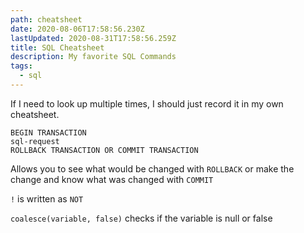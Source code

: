 ```yaml
---
path: cheatsheet
date: 2020-08-06T17:58:56.230Z
lastUpdated: 2020-08-31T17:58:56.259Z
title: SQL Cheatsheet
description: My favorite SQL Commands
tags:
  - sql
---
```


If I need to look up multiple times, I should just record it in my own cheatsheet.

```
BEGIN TRANSACTION
sql-request
ROLLBACK TRANSACTION OR COMMIT TRANSACTION
```
Allows you to see what would be changed with `ROLLBACK` or make the change and know what was changed with `COMMIT`


`!` is written as `NOT`

`coalesce(variable, false)` checks if the variable is null or false